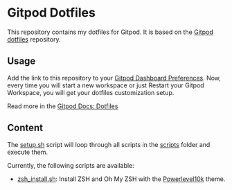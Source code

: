 # Gitpod Dotfiles

This repository contains my dotfiles for Gitpod.
It is based on the [Gitpod dotfiles](https://github.com/gitpod-samples/demo-dotfiles-with-gitpod) repository.

## Usage

Add the link to this repository to your [Gitpod Dashboard Preferences](https://gitpod.io/preferences).
Now, every time you will start a new workspace or just Restart your Gitpod Workspace, you will get your dotfiles customization setup.

Read more in the [Gitpod Docs: Dotfiles](https://www.gitpod.io/docs/config-dotfiles)

## Content

The [setup.sh](./setup.sh) script will loop through all scripts in the [scripts](./scripts) folder and execute them.

Currently, the following scripts are available:
- [zsh_install.sh](./scripts/zsh_install.sh): Install ZSH and Oh My ZSH with the [Powerlevel10k](https://github.com/romkatv/powerlevel10k) theme.
